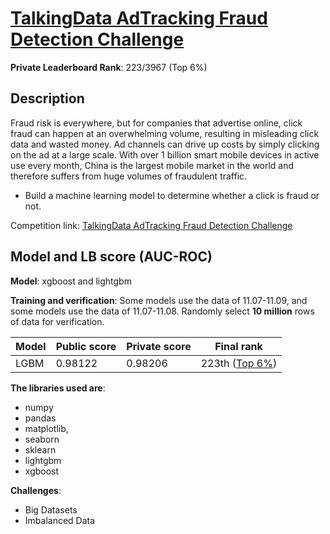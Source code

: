 # [TalkingData AdTracking Fraud Detection Challenge](https://www.kaggle.com/c/talkingdata-adtracking-fraud-detection)
**Private Leaderboard Rank**: 223/3967 (Top 6%)

## Description
Fraud risk is everywhere, but for companies that advertise online, click fraud can happen at an overwhelming volume, resulting in misleading click data and wasted money. Ad channels can drive up costs by simply clicking on the ad at a large scale. With over 1 billion smart mobile devices in active use every month, China is the largest mobile market in the world and therefore suffers from huge volumes of fraudulent traffic. 

- Build a machine learning model to determine whether a click is fraud or not.


Competition link: [TalkingData AdTracking Fraud Detection Challenge](https://www.kaggle.com/c/talkingdata-adtracking-fraud-detection)

## Model and LB score (AUC-ROC)
**Model**: xgboost and lightgbm

**Training and verification**: Some models use the data of 11.07-11.09, and some models use the data of 11.07-11.08. Randomly select **10 million** rows of data for verification.

|Model|Public score|Private score|Final rank| 
|---|---|---|---|
| LGBM |0.98122|0.98206| 223th ([Top 6%](https://www.kaggle.com/shielaj/competitions))|

**The libraries used are**:  
- numpy
- pandas
- matplotlib, 
- seaborn
- sklearn
- lightgbm
- xgboost

**Challenges**:
- Big Datasets 
- Imbalanced Data
